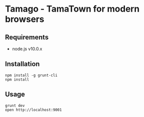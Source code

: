 Tamago - TamaTown for modern browsers
=====================================

Requirements
------------
 * node.js v10.0.x

Installation
------------

 	npm install -g grunt-cli
 	npm install

Usage
-----
	
	grunt dev
	open http://localhost:9001

